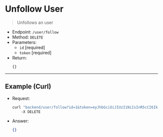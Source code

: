 # Unfollow User

> Unfollows an user

- Endpoint: `/user/follow`
- Method: `DELETE`
- Parameters:
    - `id` [required]
    - `token` [required]
- Return:
    ```ts
    {}
    ```

---

## Example (Curl)

- Request:
    ```sh
    curl "backend/user/follow?id=1&token=eyJhbGciOiJIUzI1NiIsInR5cCI6IkpXVCJ9.eyJ1aWQiOiIxIiwicm9sZSI6ImFkbWluIiwiZXhwIjoiMjAyMi0wMS0wMSAwMDowMDowMCJ9.pXj82eZW-VXjYgIx1L9GrHWn-tcvNg-_mGpEBySaKAg" 
        -X DELETE
    ```
- Answer:
    ```json
    {}
    ```